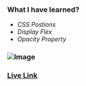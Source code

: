 ### **What I have learned?**
- *CSS Postions*
- *Display Flex*
- *Opacity Property*

### ![Image](https://)

### [Live Link](https://)
